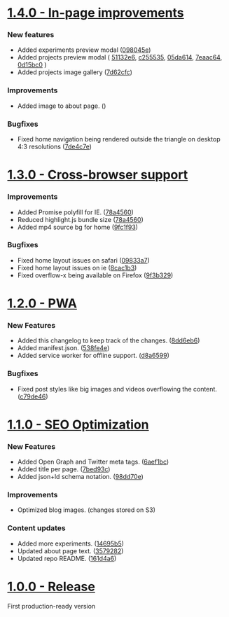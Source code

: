 # [1.4.0 - In-page improvements](https://github.com/datyayu/new-datyayu.xyz/tree/1.4.0)

### New features
- Added experiments preview modal ([098045e](https://github.com/datyayu/new-datyayu.xyz/commit/098045e))
- Added projects preview modal (
    [51132e6](https://github.com/datyayu/new-datyayu.xyz/commit/51132e6),
    [c255535](https://github.com/datyayu/new-datyayu.xyz/commit/c255535),
    [05da614](https://github.com/datyayu/new-datyayu.xyz/commit/05da614),
    [7eaac64](https://github.com/datyayu/new-datyayu.xyz/commit/7eaac64),
    [0d15bc0](https://github.com/datyayu/new-datyayu.xyz/commit/0d15bc0)
    )
- Added projects image gallery ([7d62cfc](https://github.com/datyayu/new-datyayu.xyz/commit/7d62cfc))

### Improvements
- Added image to about page. ([](https://github.com/datyayu/new-datyayu.xyz/commit/))

### Bugfixes
- Fixed home navigation being rendered outside the triangle on desktop 4:3 resolutions ([7de4c7e](https://github.com/datyayu/new-datyayu.xyz/commit/7de4c7e))


# [1.3.0 - Cross-browser support](https://github.com/datyayu/new-datyayu.xyz/tree/1.3.0)
### Improvements
- Added Promise polyfill for IE. ([78a4560](https://github.com/datyayu/new-datyayu.xyz/commit/78a4560))
- Reduced highlight.js bundle size ([78a4560](https://github.com/datyayu/new-datyayu.xyz/commit/78a4560))
- Added mp4 source bg for home ([9fc1f93](https://github.com/datyayu/new-datyayu.xyz/commit/9fc1f93))

### Bugfixes
- Fixed home layout issues on safari ([09833a7](https://github.com/datyayu/new-datyayu.xyz/commit/09833a7))
- Fixed home layout issues on ie ([8cac1b3](https://github.com/datyayu/new-datyayu.xyz/commit/8cac1b3))
- Fixed overflow-x being available on Firefox ([9f3b329](https://github.com/datyayu/new-datyayu.xyz/commit/9f3b329))


# [1.2.0 - PWA](https://github.com/datyayu/new-datyayu.xyz/tree/1.2.0)

### New Features
- Added this changelog to keep track of the changes. ([8dd6eb6](https://github.com/datyayu/new-datyayu.xyz/commit/8dd6eb6))
- Added manifest.json. ([538fe4e](https://github.com/datyayu/new-datyayu.xyz/commit/538fe4e))
- Added service worker for offline support. ([d8a6599](https://github.com/datyayu/new-datyayu.xyz/commit/d8a6599))

### Bugfixes
- Fixed post styles like big images and videos overflowing the content. ([c79de46](https://github.com/datyayu/new-datyayu.xyz/commit/c79de46))



# [1.1.0 - SEO Optimization](https://github.com/datyayu/new-datyayu.xyz/tree/1.1.0)

### New Features
- Added Open Graph and Twitter meta tags. ([6aef1bc](https://github.com/datyayu/new-datyayu.xyz/commit/6aef1bc))
- Added title per page. ([7bed93c](https://github.com/datyayu/new-datyayu.xyz/commit/7bed93c))
- Added json+ld schema notation. ([98dd70e](https://github.com/datyayu/new-datyayu.xyz/commit/98dd70e))

### Improvements
- Optimized blog images. (changes stored on S3)

### Content updates
- Added more experiments. ([14695b5](https://github.com/datyayu/new-datyayu.xyz/commit/14695b5))
- Updated about page text. ([3579282](https://github.com/datyayu/new-datyayu.xyz/commit/3579282))
- Updated repo README. ([161d4a6](https://github.com/datyayu/new-datyayu.xyz/commit/161d4a6))



# [1.0.0 - Release](https://github.com/datyayu/new-datyayu.xyz/tree/1.0.0)
First production-ready version
